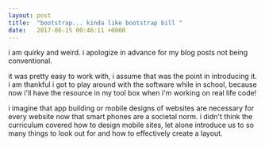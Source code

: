 ```yaml
---
layout: post
title:  "bootstrap... kinda like bootstrap bill "
date:   2017-06-15 00:46:11 +0000
---
```



i am quirky and weird. i apologize in advance for my blog posts not being conventional. 

it was pretty easy to work with, i assume that was the point in introducing it. i am thankful i got to play around with the software while in school, because now i'll have the resource in my tool box when i'm working on real life code!

i imagine that app building or mobile designs of websites are necessary for every website now that smart phones are a societal norm. i didn't think the curriculum covered how to design mobile sites, let alone introduce us to so many things to look out for and how to effectively create a layout.
